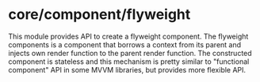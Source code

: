 # core/component/flyweight

This module provides API to create a flyweight component. The flyweight components is a component that borrows a context
from its parent and injects own render function to the parent render function. The constructed component is stateless and this mechanism is pretty similar to "functional component" API in some MVVM libraries, but provides more flexible API.

